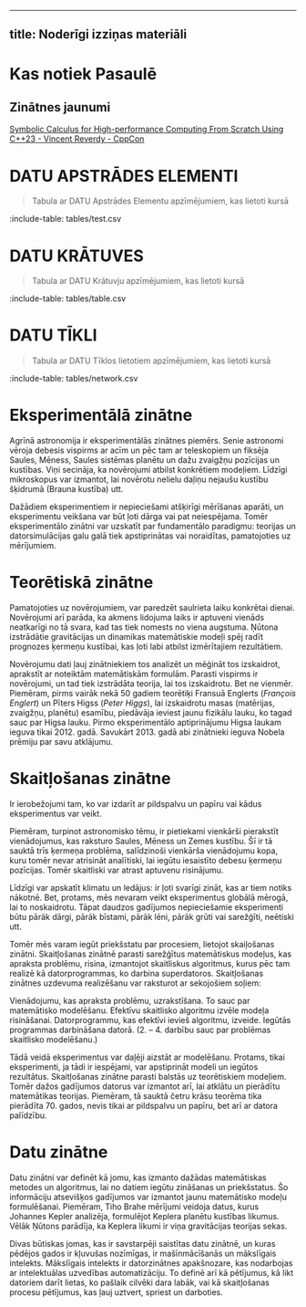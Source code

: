 
---
title: Noderīgi izziņas materiāli
---




<!--
```````columns
left:
```card diamond.svg {title: "Card Title", imageHeight: 120, imageBackground: "linear-gradient(to right, rgb(29 41 41), rgb(145, 152, 229))"}
Markdown content goes here

:include-file: snippets/file-name.js 
```

middle:
```card small-book.png {title: "Book", imageHeight: 120}
Markdown content of the card goes here
* item one
* item two
* item three
```

right:
`````card star.svg {title: "API for the Win", imageHeight: 120, imageBackground: "linear-gradient(to right, rgb(154 128 145 / 0%), rgb(255 206 206))"}
Easy to use API
```api-parameters
firstName, String, description with *markdown* support
score, Integer, another description line with *markdown* support
```
`````
````````
-->


<!--
```columns
left: 
### Pros {style: "api"}
* Item One

middle: 
### Undecided {style: "api"}
* Item Two
* Item Three

right:
### Cons {style: "api"}
* Item Four
```
--> 

# Kas notiek Pasaulē

##   Zinātnes jaunumi
[Symbolic Calculus for High-performance Computing From Scratch Using C++23 - Vincent Reverdy - CppCon](https://youtu.be/lPfA4SFojao)


# DATU APSTRĀDES ELEMENTI 

> Tabula ar DATU Apstrādes Elementu apzīmējumiem, kas lietoti kursā

:include-table: tables/test.csv 

# DATU KRĀTUVES 

> Tabula ar DATU Krātuvju apzīmējumiem, kas lietoti kursā

:include-table: tables/table.csv 

# DATU TĪKLI 

> Tabula ar DATU Tīklos lietotiem apzīmējumiem, kas lietoti kursā

:include-table: tables/network.csv 

# Eksperimentālā zinātne  
<!-- [Atpakaļ](studijas/ned-1#1-8-k-hpc-ietekm-pasauli) -->

Agrīnā astronomija ir eksperimentālās zinātnes piemērs. Senie astronomi vēroja debesis vispirms ar acīm un pēc tam ar teleskopiem un fiksēja Saules, Mēness, Saules sistēmas planētu un dažu zvaigžņu pozīcijas un kustības. Viņi secināja, ka novērojumi atbilst konkrētiem modeļiem. Līdzīgi mikroskopus var izmantot, lai novērotu nelielu daļiņu nejaušu kustību šķidrumā (Brauna kustība) utt.

Dažādiem eksperimentiem ir nepieciešami atšķirīgi mērīšanas aparāti, un eksperimentu veikšana var būt ļoti dārga vai pat neiespējama. Tomēr eksperimentālo zinātni var uzskatīt par fundamentālo paradigmu: teorijas un datorsimulācijas galu galā tiek apstiprinātas vai noraidītas, pamatojoties uz mērījumiem.

# Teorētiskā zinātne
<!-- [Atpakaļ](studijas/ned-1#1-8-k-hpc-ietekm-pasauli) -->

Pamatojoties uz novērojumiem, var paredzēt saulrieta laiku konkrētai dienai. Novērojumi arī parāda, ka akmens lidojuma laiks ir aptuveni vienāds 
neatkarīgi no tā svara, kad tas tiek nomests no viena augstuma. Ņūtona izstrādātie gravitācijas un dinamikas matemātiskie modeļi spēj radīt 
prognozes ķermeņu kustībai, kas ļoti labi atbilst izmērītajiem rezultātiem.

Novērojumu dati ļauj zinātniekiem tos analizēt un mēģināt tos izskaidrot, aprakstīt ar noteiktām matemātiskām formulām. Parasti vispirms ir 
novērojumi, un tad tiek izstrādāta teorija, lai tos izskaidrotu. Bet ne vienmēr. Piemēram, pirms vairāk nekā 50 gadiem teorētiķi 
Fransuā Englerts (*François Englert*) un Pīters Higss (*Peter Higgs*), lai izskaidrotu masas (matērijas, zvaigžņu, planētu) esamību, 
piedāvāja ieviest jaunu fizikālu lauku, ko tagad sauc par Higsa lauku. 
Pirmo eksperimentālo aptiprinājumu Higsa laukam ieguva tikai 2012. gadā. Savukārt 2013. gadā abi zinātnieki ieguva Nobela prēmiju par savu atklājumu.

# Skaitļošanas zinātne

<!-- [Atpakaļ](studijas/ned-1#1-8-k-hpc-ietekm-pasauli) -->

Ir ierobežojumi tam, ko var izdarīt ar pildspalvu un papīru vai kādus eksperimentus var veikt.

Piemēram, turpinot astronomisko tēmu, ir pietiekami vienkārši pierakstīt vienādojumus, kas raksturo Saules, Mēness un Zemes kustību. Šī ir tā sauktā trīs ķermeņa problēma, salīdzinoši vienkārša vienādojumu kopa, kuru tomēr nevar atrisināt analītiski, lai iegūtu iesaistīto debesu ķermeņu pozīcijas. Tomēr skaitliski var atrast aptuvenu risinājumu.

Līdzīgi var apskatīt klimatu un ledājus: ir ļoti svarīgi zināt, kas ar tiem notiks nākotnē. Bet, protams, mēs nevaram veikt eksperimentus globālā mērogā, lai to noskaidrotu. Tāpat daudzos gadījumos nepieciešamie eksperimenti būtu pārāk dārgi, pārāk bīstami, pārāk lēni, pārāk grūti vai sarežģīti, neētiski utt.

Tomēr mēs varam iegūt priekšstatu par procesiem, lietojot skaiļošanas zinātni. Skaitļošanas zinātnē parasti sarežģītus matemātiskus modeļus, kas apraksta problēmu, risina, izmantojot skaitliskus algoritmus, kurus pēc tam realizē kā datorprogrammas, ko darbina superdatoros. Skaitļošanas zinātnes uzdevuma realizēšanu var raksturot ar sekojošiem soļiem:

Vienādojumu, kas apraksta problēmu, uzrakstīšana. To sauc par matemātisko modelēšanu.
Efektīvu skaitlisko algoritmu izvēle modeļa risināšanai.
Datorprogrammu, kas efektīvi ievieš algoritmu, izveide.
Iegūtās programmas darbināšana datorā.
(2. – 4. darbību sauc par problēmas skaitlisko modelēšanu.)

Tādā veidā eksperimentus var daļēji aizstāt ar modelēšanu. Protams, tikai eksperimenti, ja tādi ir iespējami, var apstiprināt modeli un iegūtos rezultātus. Skaitļošanas zinātne parasti balstās uz teorētiskiem modeļiem. Tomēr dažos gadījumos datorus var izmantot arī, lai atklātu un pierādītu matemātikas teorijas. Piemēram, tā sauktā četru krāsu teorēma tika pierādīta 70. gados, nevis tikai ar pildspalvu un papīru, bet arī ar datora palīdzību.

# Datu zinātne

<!-- [Atpakaļ](studijas/ned-1#1-8-k-hpc-ietekm-pasauli) -->

Datu zinātni var definēt kā jomu, kas izmanto dažādas matemātiskas metodes un algoritmus, lai no datiem iegūtu zināšanas un priekšstatus. Šo informāciju atsevišķos gadījumos var izmantot jaunu matemātisko modeļu formulēšanai. Piemēram, Tiho Brahe mērījumi veidoja datus, kurus Johannes Kepler analizēja, formulējot Keplera planētu kustības likumus. Vēlāk Ņūtons parādīja, ka Keplera likumi ir viņa gravitācijas teorijas sekas.

Divas būtiskas jomas, kas ir savstarpēji saistītas datu zinātnē, un kuras pēdējos gados ir kļuvušas nozīmīgas, ir mašīnmācīšanās un mākslīgais intelekts. Mākslīgais intelekts ir datorzinātnes apakšnozare, kas nodarbojas ar intelektuālas uzvedības automatizāciju. To definē arī kā pētījumus, kā likt datoriem darīt lietas, ko pašlaik cilvēki dara labāk, vai kā skaitļošanas procesu pētījumus, kas ļauj uztvert, spriest un darboties.
